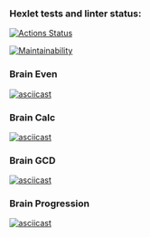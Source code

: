 ### Hexlet tests and linter status:
[![Actions Status](https://github.com/andieelmes/frontend-project-lvl1/workflows/hexlet-check/badge.svg)](https://github.com/andieelmes/frontend-project-lvl1/actions)

[![Maintainability](https://api.codeclimate.com/v1/badges/dab464ac580ba09d0ec7/maintainability)](https://codeclimate.com/github/andieelmes/hexlet-node-js/maintainability)

### Brain Even

[![asciicast](https://asciinema.org/a/kd76K4Tv3g7A7bpisPhytfxEl.svg)](https://asciinema.org/a/kd76K4Tv3g7A7bpisPhytfxEl)

### Brain Calc

[![asciicast](https://asciinema.org/a/rn4mbCS1z96jUZp4A8MG91iGA.svg)](https://asciinema.org/a/rn4mbCS1z96jUZp4A8MG91iGA)

### Brain GCD

[![asciicast](https://asciinema.org/a/KzX2DaDhL2LdAvscjn8wXc15E.svg)](https://asciinema.org/a/KzX2DaDhL2LdAvscjn8wXc15E)

### Brain Progression

[![asciicast](https://asciinema.org/a/tTjlvNd43Vi7QD66HuZCrqDPg.svg)](https://asciinema.org/a/tTjlvNd43Vi7QD66HuZCrqDPg)